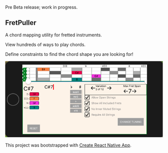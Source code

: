 Pre Beta release; work in progress.

## FretPuller

A chord mapping utility for fretted instruments.

View hundreds of ways to play chords.

Define constraints to find the chord shape you are looking for!

![Screenshot](https://github.com/JakeIwen/FretPuller/blob/master/assets/screen1.png)


This project was bootstrapped with [Create React Native App](https://github.com/react-community/create-react-native-app).
